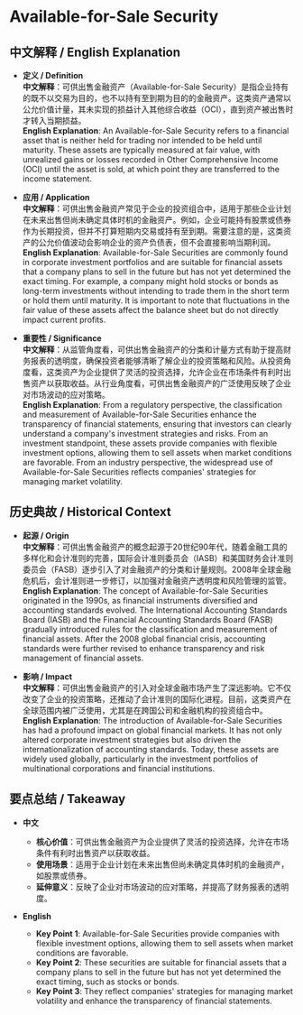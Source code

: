 # Available-for-Sale Security

## 中文解释 / English Explanation

* **定义 / Definition**  
  **中文解释**：可供出售金融资产（Available-for-Sale Security）是指企业持有的既不以交易为目的，也不以持有至到期为目的的金融资产。这类资产通常以公允价值计量，其未实现的损益计入其他综合收益（OCI），直到资产被出售时才转入当期损益。  
  **English Explanation**: An Available-for-Sale Security refers to a financial asset that is neither held for trading nor intended to be held until maturity. These assets are typically measured at fair value, with unrealized gains or losses recorded in Other Comprehensive Income (OCI) until the asset is sold, at which point they are transferred to the income statement.

* **应用 / Application**  
  **中文解释**：可供出售金融资产常见于企业的投资组合中，适用于那些企业计划在未来出售但尚未确定具体时机的金融资产。例如，企业可能持有股票或债券作为长期投资，但并不打算短期内交易或持有至到期。需要注意的是，这类资产的公允价值波动会影响企业的资产负债表，但不会直接影响当期利润。  
  **English Explanation**: Available-for-Sale Securities are commonly found in corporate investment portfolios and are suitable for financial assets that a company plans to sell in the future but has not yet determined the exact timing. For example, a company might hold stocks or bonds as long-term investments without intending to trade them in the short term or hold them until maturity. It is important to note that fluctuations in the fair value of these assets affect the balance sheet but do not directly impact current profits.

* **重要性 / Significance**  
  **中文解释**：从监管角度看，可供出售金融资产的分类和计量方式有助于提高财务报表的透明度，确保投资者能够清晰了解企业的投资策略和风险。从投资角度看，这类资产为企业提供了灵活的投资选择，允许企业在市场条件有利时出售资产以获取收益。从行业角度看，可供出售金融资产的广泛使用反映了企业对市场波动的应对策略。  
  **English Explanation**: From a regulatory perspective, the classification and measurement of Available-for-Sale Securities enhance the transparency of financial statements, ensuring that investors can clearly understand a company's investment strategies and risks. From an investment standpoint, these assets provide companies with flexible investment options, allowing them to sell assets when market conditions are favorable. From an industry perspective, the widespread use of Available-for-Sale Securities reflects companies' strategies for managing market volatility.

## 历史典故 / Historical Context

* **起源 / Origin**  
  **中文解释**：可供出售金融资产的概念起源于20世纪90年代，随着金融工具的多样化和会计准则的完善，国际会计准则委员会（IASB）和美国财务会计准则委员会（FASB）逐步引入了对金融资产的分类和计量规则。2008年全球金融危机后，会计准则进一步修订，以加强对金融资产透明度和风险管理的监管。  
  **English Explanation**: The concept of Available-for-Sale Securities originated in the 1990s, as financial instruments diversified and accounting standards evolved. The International Accounting Standards Board (IASB) and the Financial Accounting Standards Board (FASB) gradually introduced rules for the classification and measurement of financial assets. After the 2008 global financial crisis, accounting standards were further revised to enhance transparency and risk management of financial assets.

* **影响 / Impact**  
  **中文解释**：可供出售金融资产的引入对全球金融市场产生了深远影响。它不仅改变了企业的投资策略，还推动了会计准则的国际化进程。目前，这类资产在全球范围内被广泛使用，尤其是在跨国公司和金融机构的投资组合中。  
  **English Explanation**: The introduction of Available-for-Sale Securities has had a profound impact on global financial markets. It has not only altered corporate investment strategies but also driven the internationalization of accounting standards. Today, these assets are widely used globally, particularly in the investment portfolios of multinational corporations and financial institutions.

## 要点总结 / Takeaway

* **中文**  
  - **核心价值**：可供出售金融资产为企业提供了灵活的投资选择，允许在市场条件有利时出售资产以获取收益。  
  - **使用场景**：适用于企业计划在未来出售但尚未确定具体时机的金融资产，如股票或债券。  
  - **延伸意义**：反映了企业对市场波动的应对策略，并提高了财务报表的透明度。

* **English**  
  - **Key Point 1**: Available-for-Sale Securities provide companies with flexible investment options, allowing them to sell assets when market conditions are favorable.  
  - **Key Point 2**: These securities are suitable for financial assets that a company plans to sell in the future but has not yet determined the exact timing, such as stocks or bonds.  
  - **Key Point 3**: They reflect companies' strategies for managing market volatility and enhance the transparency of financial statements.